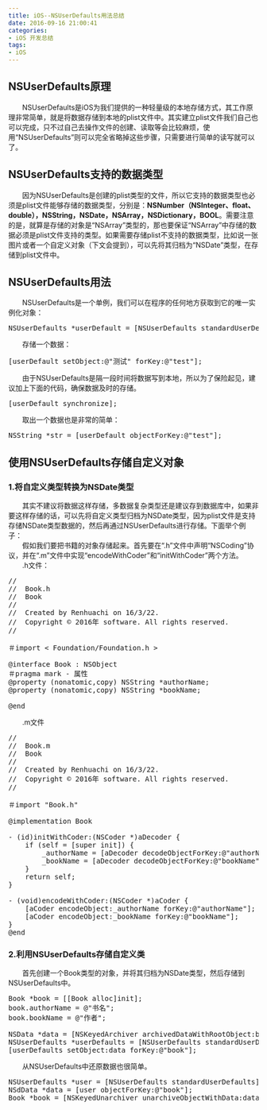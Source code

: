 ```yaml
---
title: iOS--NSUserDefaults用法总结
date: 2016-09-16 21:00:41  
categories:
- iOS 开发总结
tags:
- iOS
---
```

## NSUserDefaults原理  
&emsp;&emsp;NSUserDefaults是iOS为我们提供的一种轻量级的本地存储方式，其工作原理非常简单，就是将数据存储到本地的plist文件中。其实建立plist文件我们自己也可以完成，只不过自己去操作文件的创建、读取等会比较麻烦，使用“NSUserDefaults”则可以完全省略掉这些步骤，只需要进行简单的读写就可以了。
## NSUserDefaults支持的数据类型
&emsp;&emsp;因为NSUserDefaults是创建的plist类型的文件，所以它支持的数据类型也必须是plist文件能够存储的数据类型，分别是：**NSNumber（NSInteger、float、double），NSString，NSDate，NSArray，NSDictionary，BOOL**。需要注意的是，就算是存储的对象是“NSArray”类型的，那也要保证“NSArray”中存储的数据必须是plist文件支持的类型。如果需要存储plist不支持的数据类型，比如说一张图片或者一个自定义对象（下文会提到），可以先将其归档为“NSDate”类型，在存储到plist文件中。
## NSUserDefaults用法  
&emsp;&emsp;NSUserDefaults是一个单例，我们可以在程序的任何地方获取到它的唯一实例化对象：
<pre>NSUserDefaults *userDefault = [NSUserDefaults standardUserDefaults];</pre>  
&emsp;&emsp;存储一个数据：  
<pre>[userDefault setObject:@"测试" forKey:@"test"];</pre>  
&emsp;&emsp;由于NSUserDefaults是隔一段时间将数据写到本地，所以为了保险起见，建议加上下面的代码，确保数据及时的存储。  
<pre>[userDefault synchronize];</pre>  
&emsp;&emsp;取出一个数据也是非常的简单：  
<pre>NSString *str = [userDefault objectForKey:@"test"];</pre>

## 使用NSUserDefaults存储自定义对象  

### 1.将自定义类型转换为NSDate类型
&emsp;&emsp;其实不建议将数据这样存储，多数据复杂类型还是建议存到数据库中，如果非要这样存储的话，可以先将自定义类型归档为NSDate类型，因为plist文件是支持存储NSDate类型数据的，然后再通过NSUserDefaults进行存储。下面举个例子：  
&emsp;&emsp;假如我们要把书籍的对象存储起来。首先要在“.h”文件中声明“NSCoding”协议，并在“.m”文件中实现“encodeWithCoder”和“initWithCoder”两个方法。  
&emsp;&emsp;.h文件：
<pre>//
//  Book.h
//  Book
//
//  Created by Renhuachi on 16/3/22.
//  Copyright © 2016年 software. All rights reserved.
//

＃import < Foundation/Foundation.h >

@interface Book : NSObject <NSCoding>
＃pragma mark - 属性
@property (nonatomic,copy) NSString *authorName;
@property (nonatomic,copy) NSString *bookName;

@end</pre>  
&emsp;&emsp;.m文件  
<pre>//
//  Book.m
//  Book
//
//  Created by Renhuachi on 16/3/22.
//  Copyright © 2016年 software. All rights reserved.
//

＃import "Book.h"

@implementation Book

- (id)initWithCoder:(NSCoder *)aDecoder {
    if (self = [super init]) {
        _authorName = [aDecoder decodeObjectForKey:@"authorName"];
        _bookName = [aDecoder decodeObjectForKey:@"bookName"];
    }
    return self;
}

- (void)encodeWithCoder:(NSCoder *)aCoder {
    [aCoder encodeObject:_authorName forKey:@"authorName"];
    [aCoder encodeObject:_bookName forKey:@"bookName"];
}
@end</pre>

### 2.利用NSUserDefaults存储自定义类  
&emsp;&emsp;首先创建一个Book类型的对象，并将其归档为NSDate类型，然后存储到NSUserDefaults中。  
<pre>Book *book = [[Book alloc]init];
book.authorName = @"书名";
book.bookName = @"作者";

NSData *data = [NSKeyedArchiver archivedDataWithRootObject:book];
NSUserDefaults *userDefaults = [NSUserDefaults standardUserDefaults];
[userDefaults setObject:data forKey:@"book"];</pre>  
&emsp;&emsp;从NSUserDefaults中还原数据也很简单。  
<pre>NSUserDefaults *user = [NSUserDefaults standardUserDefaults];
NSdData *data = [user objectForKey:@"book"];  
Book *book = [NSKeyedUnarchiver unarchiveObjectWithData:data];</pre>